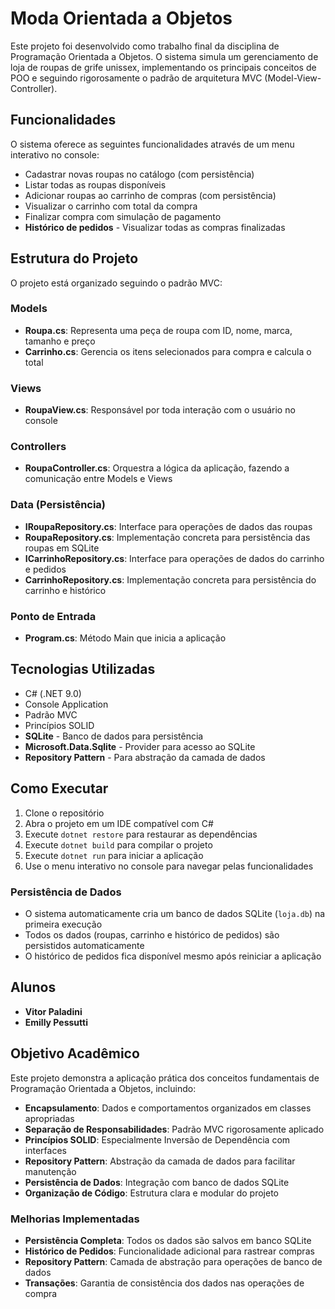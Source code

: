 # Moda Orientada a Objetos

Este projeto foi desenvolvido como trabalho final da disciplina de Programação Orientada a Objetos. O sistema simula um gerenciamento de loja de roupas de grife unissex, implementando os principais conceitos de POO e seguindo rigorosamente o padrão de arquitetura MVC (Model-View-Controller).

## Funcionalidades

O sistema oferece as seguintes funcionalidades através de um menu interativo no console:

- Cadastrar novas roupas no catálogo (com persistência)
- Listar todas as roupas disponíveis
- Adicionar roupas ao carrinho de compras (com persistência)
- Visualizar o carrinho com total da compra
- Finalizar compra com simulação de pagamento
- **Histórico de pedidos** - Visualizar todas as compras finalizadas

## Estrutura do Projeto

O projeto está organizado seguindo o padrão MVC:

### Models

- **Roupa.cs**: Representa uma peça de roupa com ID, nome, marca, tamanho e preço
- **Carrinho.cs**: Gerencia os itens selecionados para compra e calcula o total

### Views

- **RoupaView.cs**: Responsável por toda interação com o usuário no console

### Controllers

- **RoupaController.cs**: Orquestra a lógica da aplicação, fazendo a comunicação entre Models e Views

### Data (Persistência)

- **IRoupaRepository.cs**: Interface para operações de dados das roupas
- **RoupaRepository.cs**: Implementação concreta para persistência das roupas em SQLite
- **ICarrinhoRepository.cs**: Interface para operações de dados do carrinho e pedidos
- **CarrinhoRepository.cs**: Implementação concreta para persistência do carrinho e histórico

### Ponto de Entrada

- **Program.cs**: Método Main que inicia a aplicação

## Tecnologias Utilizadas

- C# (.NET 9.0)
- Console Application
- Padrão MVC
- Princípios SOLID
- **SQLite** - Banco de dados para persistência
- **Microsoft.Data.Sqlite** - Provider para acesso ao SQLite
- **Repository Pattern** - Para abstração da camada de dados

## Como Executar

1. Clone o repositório
2. Abra o projeto em um IDE compatível com C#
3. Execute `dotnet restore` para restaurar as dependências
4. Execute `dotnet build` para compilar o projeto
5. Execute `dotnet run` para iniciar a aplicação
6. Use o menu interativo no console para navegar pelas funcionalidades

### Persistência de Dados

- O sistema automaticamente cria um banco de dados SQLite (`loja.db`) na primeira execução
- Todos os dados (roupas, carrinho e histórico de pedidos) são persistidos automaticamente
- O histórico de pedidos fica disponível mesmo após reiniciar a aplicação

## Alunos

- **Vitor Paladini**
- **Emilly Pessutti**

## Objetivo Acadêmico

Este projeto demonstra a aplicação prática dos conceitos fundamentais de Programação Orientada a Objetos, incluindo:

- **Encapsulamento**: Dados e comportamentos organizados em classes apropriadas
- **Separação de Responsabilidades**: Padrão MVC rigorosamente aplicado
- **Princípios SOLID**: Especialmente Inversão de Dependência com interfaces
- **Repository Pattern**: Abstração da camada de dados para facilitar manutenção
- **Persistência de Dados**: Integração com banco de dados SQLite
- **Organização de Código**: Estrutura clara e modular do projeto

### Melhorias Implementadas

- **Persistência Completa**: Todos os dados são salvos em banco SQLite
- **Histórico de Pedidos**: Funcionalidade adicional para rastrear compras
- **Repository Pattern**: Camada de abstração para operações de banco de dados
- **Transações**: Garantia de consistência dos dados nas operações de compra
